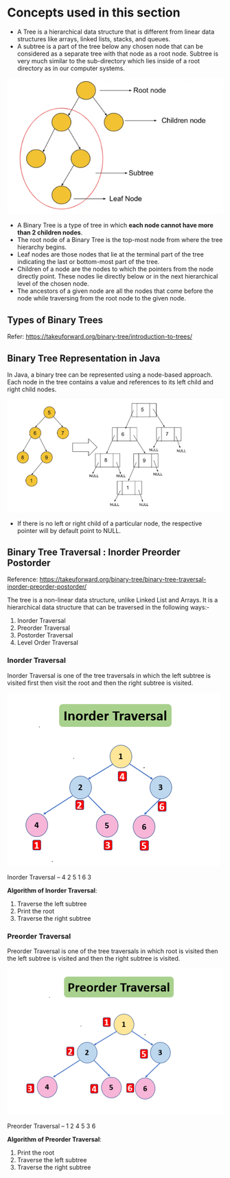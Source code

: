 # Concepts used in this section 
- A Tree is a hierarchical data structure that is different from linear data structures like arrays, linked lists, stacks, and queues.
- A subtree is a part of the tree below any chosen node that can be considered as a separate tree with that node as a root node. Subtree is very much similar to the sub-directory which lies inside of a root directory as in our computer systems.

![Binary Tree](images/img_binarytree.png)

- A Binary Tree is a type of tree in which **each node cannot have more than 2 children nodes**.
- The root node of a Binary Tree is the top-most node from where the tree hierarchy begins.
- Leaf nodes are those nodes that lie at the terminal part of the tree indicating the last or bottom-most part of the tree.
- Children of a node are the nodes to which the pointers from the node directly point. These nodes lie directly below or in the next hierarchical level of the chosen node.
- The ancestors of a given node are all the nodes that come before the node while traversing from the root node to the given node.

## Types of Binary Trees 
Refer: https://takeuforward.org/binary-tree/introduction-to-trees/

## Binary Tree Representation in Java 
In Java, a binary tree can be represented using a node-based approach. Each node in the tree contains a value and references to its left child and right child nodes.

![Tree Representation in Java](images/img_treeRepresentationJava.png)

- If there is no left or right child of a particular node, the respective pointer will by default point to NULL.

## Binary Tree Traversal : Inorder Preorder Postorder
Reference: https://takeuforward.org/binary-tree/binary-tree-traversal-inorder-preorder-postorder/

The tree is a non-linear data structure, unlike Linked List and Arrays. It is a hierarchical data structure that can be traversed in the following ways:-

1. Inorder Traversal
2. Preorder Traversal
3. Postorder Traversal
4. Level Order Traversal


### Inorder Traversal
Inorder Traversal is one of the tree traversals in which the left subtree is visited first then visit the root and then the right subtree is visited.

![Inorder Traversal](images/img_inorderTraversal.png)

Inorder Traversal –  4 2 5 1 6 3

**Algorithm of Inorder Traversal**:

1. Traverse the left subtree
2. Print the root
3. Traverse the right subtree


### Preorder Traversal
Preorder Traversal is one of the tree traversals in which root is visited then the left subtree is visited and then the right subtree is visited.

![Preorder Traversal](images/img_preorderTraversal.png)

Preorder Traversal – 1 2 4 5 3 6

**Algorithm of Preorder Traversal**:

1. Print the root
2. Traverse the left subtree
3. Traverse the right subtree
